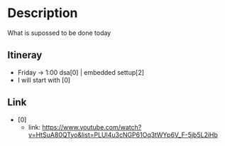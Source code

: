# Description

What is supossed to be done today

## Itineray

- Friday -> 1:00 dsa[0] | embedded settup[2]
- I will start with [0]

## Link

- [0]
    - link: https://www.youtube.com/watch?v=HtSuA80QTyo&list=PLUl4u3cNGP61Oq3tWYp6V_F-5jb5L2iHb
